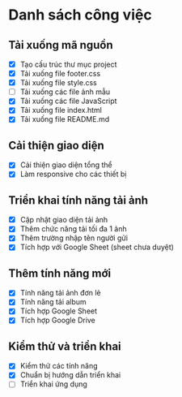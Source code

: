 # Danh sách công việc

## Tải xuống mã nguồn
- [x] Tạo cấu trúc thư mục project
- [x] Tải xuống file footer.css
- [x] Tải xuống file style.css
- [ ] Tải xuống các file ảnh mẫu
- [x] Tải xuống các file JavaScript
- [x] Tải xuống file index.html
- [x] Tải xuống file README.md

## Cải thiện giao diện
- [x] Cải thiện giao diện tổng thể
- [x] Làm responsive cho các thiết bị

## Triển khai tính năng tải ảnh
- [x] Cập nhật giao diện tải ảnh
- [x] Thêm chức năng tải tối đa 1 ảnh
- [x] Thêm trường nhập tên người gửi
- [x] Tích hợp với Google Sheet (sheet chưa duyệt)

## Thêm tính năng mới
- [x] Tính năng tải ảnh đơn lẻ
- [x] Tính năng tải album
- [x] Tích hợp Google Sheet
- [x] Tích hợp Google Drive

## Kiểm thử và triển khai
- [x] Kiểm thử các tính năng
- [x] Chuẩn bị hướng dẫn triển khai
- [ ] Triển khai ứng dụng
